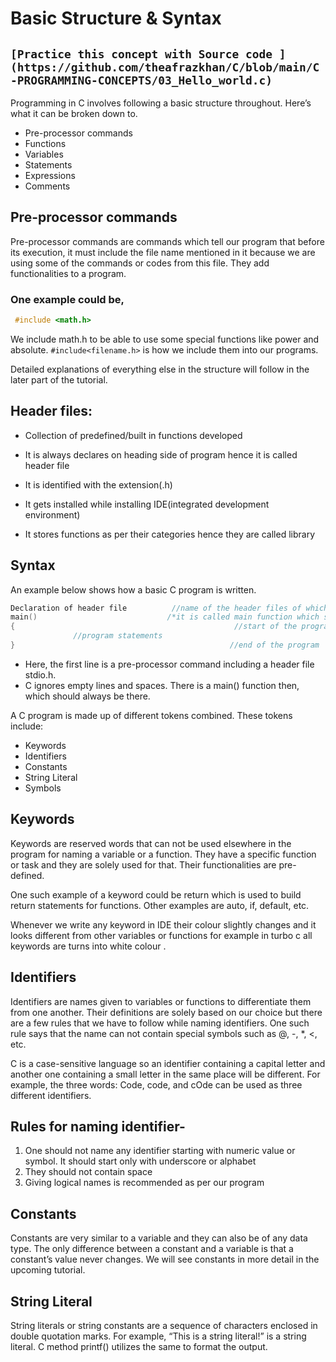 # Basic Structure & Syntax

## ``` [Practice this concept with Source code ](https://github.com/theafrazkhan/C/blob/main/C-PROGRAMMING-CONCEPTS/03_Hello_world.c) ```

Programming in C involves following a basic structure throughout. Here’s what it can be broken down to.

- Pre-processor commands
- Functions
- Variables
- Statements
- Expressions
- Comments

## Pre-processor commands
Pre-processor commands are commands which tell our program that before its execution, it must include the file name mentioned in it because we are using some of the commands or codes from this file.
They add functionalities to a program.

### One example could be,

```c 
 #include <math.h>
```

We include math.h to be able to use some special functions like power and absolute. ``` #include<filename.h> ``` is how we include them into our programs.

Detailed explanations of everything else in the structure will follow in the later part of the tutorial.

 

## Header files:
- Collection of predefined/built in functions developed

- It is always declares on heading side of program hence it is called header file

- It is identified with the extension(.h)

- It gets installed while installing IDE(integrated development environment)

- It stores functions as per their categories hence they are called library

## Syntax
An example below shows how a basic C program is written.

``` c
Declaration of header file   		//name of the header files of which functions are been used
main()	                           /*it is called main function which stores the execution of program*/
{	                                              //start of the program
              //program statements
}                                                //end of the program
```

* Here, the first line is a pre-processor command including a header file stdio.h.
* C ignores empty lines and spaces.
There is a main() function then, which should always be there.
 

A C program is made up of different tokens combined. These tokens include:

- Keywords
- Identifiers
- Constants
- String Literal
- Symbols
 

## Keywords
Keywords are reserved words that can not be used elsewhere in the program for naming a variable or a function. They have a specific function or task and they are solely used for that. Their functionalities are pre-defined.

One such example of a keyword could be return which is used to build return statements for functions. Other examples are auto, if, default, etc.

Whenever we write any keyword in IDE  their colour slightly changes and it looks different from other variables or functions for example in turbo c all keywords are turns into white colour .

 

## Identifiers
Identifiers are names given to variables or functions to differentiate them from one another. Their definitions are solely based on our choice but there are a few rules that we have to follow while naming identifiers. One such rule says that the name can not contain special symbols such as @, -, *, <, etc.

C is a case-sensitive language so an identifier containing a capital letter and another one containing a small letter in the same place will be different. For example, the three words: Code, code, and cOde can be used as three different identifiers.

## Rules for naming identifier-
1. One should not name any identifier starting with numeric value or symbol. It should start only with underscore or alphabet 
2. They should not contain space
3. Giving logical names is recommended as per our program

## Constants
Constants are very similar to a variable and they can also be of any data type. The only difference between a constant and a variable is that a constant’s value never changes.  We will see constants in more detail in the upcoming tutorial.

## String Literal
String literals or string constants are a sequence of characters enclosed in double quotation marks. For example,  “This is a string literal!” is a string literal. C method printf() utilizes the same to format the output.

 